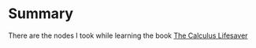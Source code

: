 # Summary

There are the nodes I took while learning the book [The Calculus Lifesaver](https://hk1lib.org/book/2291879/37bee3)
